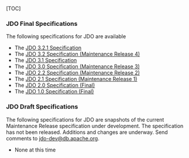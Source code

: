 [TOC]

### JDO Final Specifications

The following specifications for JDO are available

- The [JDO 3.2.1 Specification](https://github.com/clr-apache/jdo-specification/blob/main/releases/JDO-3.2.1.pdf)
- The [JDO 3.2 Specification (Maintenance Release 4)](https://jcp.org/aboutJava/communityprocess/mrel/jsr243/index4.html)
- The [JDO 3.1 Specification](https://github.com/clr-apache/jdo-specification/blob/main/releases/JDO-3.1.pdf)
- The [JDO 3.0 Specification (Maintenance Release 3)](http://jcp.org/aboutJava/communityprocess/mrel/jsr243/index3.html)
- The [JDO 2.2 Specification (Maintenance Release 2)](http://jcp.org/aboutJava/communityprocess/mrel/jsr243/index2.html)
- The [JDO 2.1 Specification (Maintenance Release 1)](https://jcp.org/aboutJava/communityprocess/mrel/jsr243/index.html)
- The [JDO 2.0 Specification (Final)](https://jcp.org/aboutJava/communityprocess/final/jsr243/index.html)
- The [JDO 1.0 Specification (Final)](http://www.jcp.org/en/jsr/detail?id=12)

### JDO Draft Specifications

The following specifications for JDO are snapshots of the current Maintenance Release specification under development. The specification has not been released. Additions and changes are underway. Send comments to [jdo-dev@db.apache.org](jdo-dev@db.apache.org).

- None at this time
